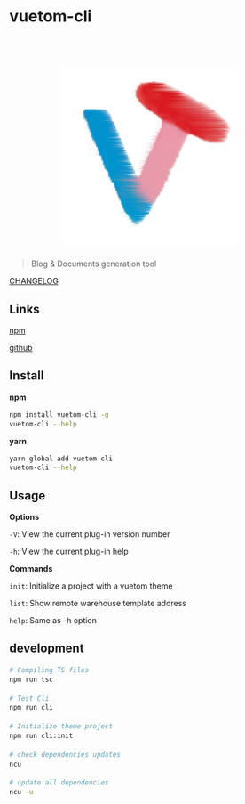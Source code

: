 # vuetom-cli

<h1 align="center">
	<br>
	<img width="320" src="media/vuetom-logo-m.png" alt="vuetom-cli">
	<br>
</h1>

> Blog & Documents generation tool

[CHANGELOG](./CHANGELOG.md)


## Links

[npm](https://www.npmjs.com/package/vuetom-cli)

[github](https://github.com/lauset/vuetom-cli)

## Install

**npm**

```bash
npm install vuetom-cli -g
vuetom-cli --help
```

**yarn**

```bash
yarn global add vuetom-cli
vuetom-cli --help
```

## Usage

**Options**

`-V`: View the current plug-in version number

`-h`: View the current plug-in help

**Commands**

`init`: Initialize a project with a vuetom theme

`list`: Show remote warehouse template address

`help`: Same as -h option


## development

```bash
# Compiling TS files
npm run tsc

# Test Cli
npm run cli

# Initialize theme project
npm run cli:init

# check dependencies updates
ncu

# update all dependencies
ncu -u
```
